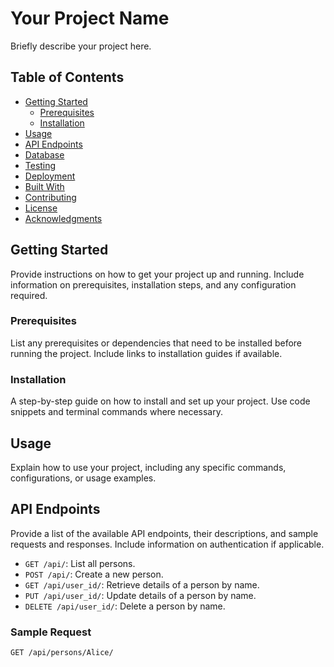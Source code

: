 # Your Project Name

Briefly describe your project here.

## Table of Contents

- [Getting Started](#getting-started)
  - [Prerequisites](#prerequisites)
  - [Installation](#installation)
- [Usage](#usage)
- [API Endpoints](#api-endpoints)
- [Database](#database)
- [Testing](#testing)
- [Deployment](#deployment)
- [Built With](#built-with)
- [Contributing](#contributing)
- [License](#license)
- [Acknowledgments](#acknowledgments)

## Getting Started

Provide instructions on how to get your project up and running. Include information on prerequisites, installation steps, and any configuration required.

### Prerequisites

List any prerequisites or dependencies that need to be installed before running the project. Include links to installation guides if available.

### Installation

A step-by-step guide on how to install and set up your project. Use code snippets and terminal commands where necessary.

## Usage

Explain how to use your project, including any specific commands, configurations, or usage examples.

## API Endpoints

Provide a list of the available API endpoints, their descriptions, and sample requests and responses. Include information on authentication if applicable.

- `GET /api/`: List all persons.
- `POST /api/`: Create a new person.
- `GET /api/user_id/`: Retrieve details of a person by name.
- `PUT /api/user_id/`: Update details of a person by name.
- `DELETE /api/user_id/`: Delete a person by name.

### Sample Request

```http
GET /api/persons/Alice/